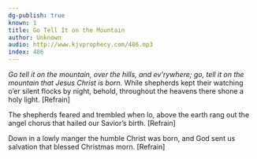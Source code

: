 ```yaml
---
dg-publish: true
known: 1
title: Go Tell It on the Mountain
author: Unknown
audio: http://www.kjvprophecy.com/486.mp3
index: 486
---
```



*Go tell it on the mountain,
over the hills, and ev'rywhere;
go, tell it on the mountain
that Jesus Christ is born.*
While shepherds kept their watching
o’er silent flocks by night,
behold, throughout the heavens
there shone a holy light. [Refrain]

The shepherds feared and trembled
when lo, above the earth
rang out the angel chorus
that hailed our Savior’s birth. [Refrain]

Down in a lowly manger
the humble Christ was born,
and God sent us salvation
that blessed Christmas morn. [Refrain]
